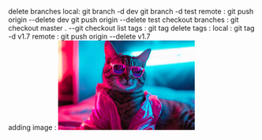 delete branches
    local:
        git branch -d dev 
        git branch -d test
    remote :
        git push origin --delete dev 
        git push origin --delete test
checkout branches :
    git checkout master 
    . --git checkout 
list tags :
    git tag 
delete tags :
    local :
        git tag -d v1.7
    remote :
        git push origin --delete v1.7   
adding image :
![alternate text for image](https://github.com/Basma516/basma/blob/master/basma.jpeg)    
